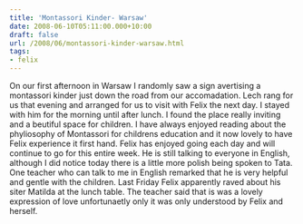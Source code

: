 ```yaml
---
title: 'Montassori Kinder- Warsaw'
date: 2008-06-10T05:11:00.000+10:00
draft: false
url: /2008/06/montassori-kinder-warsaw.html
tags: 
- felix
---
```


On our first afternoon in Warsaw I randomly saw a sign avertising a montassori kinder just down the road from our accomadation. Lech rang for us that evening and arranged for us to visit with Felix the next day. I stayed with him for the morning until after lunch. I found the place really inviting and a beutiful space for children. I have always enjoyed reading about the phyliosophy of Montassori for childrens education and it now lovely to have Felix experience it first hand. Felix has enjoyed going each day and will continue to go for this entire week. He is still talking to everyone in English, although I did notice today there is a little more polish being spoken to Tata. One teacher who can talk to me in English remarked that he is very helpful and gentle with the children. Last Friday Felix apparently raved about his siter Matilda at the lunch table. The teacher said that is was a lovely expression of love unfortunaetly only it was only understood by Felix and herself.